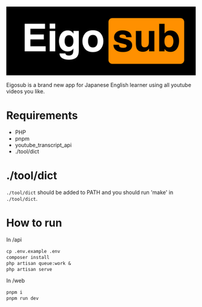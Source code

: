 ![Eigosub](./images/logo.png)

Eigosub is a brand new app for Japanese English learner using all youtube videos you like.

# Requirements
- PHP
- pnpm
- youtube_transcript_api
- ./tool/dict

# ./tool/dict
`./tool/dict` should be added to PATH and you should run 'make' in `./tool/dict`.

# How to run
In /api
```
cp .env.example .env
composer install
php artisan queue:work &
php artisan serve
```

In /web
```
pnpm i
pnpm run dev
```